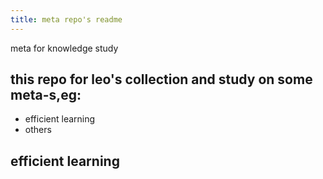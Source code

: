 ```yaml
---
title: meta repo's readme
---
```

meta for knowledge study
## this repo for leo's collection and study on some meta-s,eg:
- efficient learning
- others
##
##
## efficient learning
##
